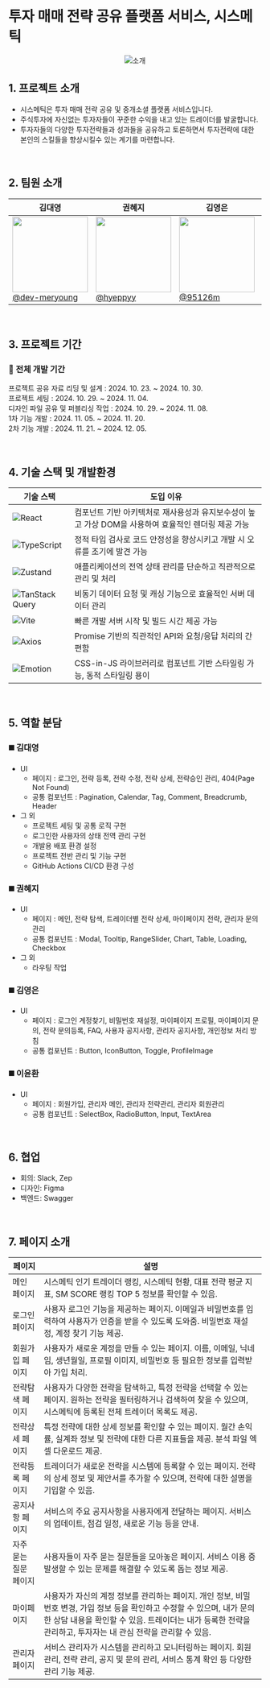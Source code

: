 # 투자 매매 전략 공유 플랫폼 서비스, 시스메틱

<p align="center">
  <img alt="소개" src="https://github.com/user-attachments/assets/4f139e03-ef78-4fbe-8a8e-7db94d8c2d20">
</p>

## 1. 프로젝트 소개

- 시스메틱은 투자 매매 전략 공유 및 중개소셜 플랫폼 서비스입니다.
- 주식투자에 자신없는 투자자들이 꾸준한 수익을 내고 있는 트레이더를 발굴합니다.
- 투자자들의 다양한 투자전략들과 성과들을 공유하고 토론하면서 투자전략에 대한 본인의 스킬들을 향상시킬수 있는 계기를 마련합니다.

<br>

## 2. 팀원 소개

| **김대영**                                                                                             | **권혜지**                                                                                             | **김영은**                                                                                              | **이윤환**                                                                                              |
| ---------------------------------------------------------------------------------------------------- | ---------------------------------------------------------------------------------------------------- | ------------------------------------------------------------------------------------------------------ | ----------------------------------------------------------------------------------------------------- |
| [<img src="https://avatars.githubusercontent.com/u/106634493?v=4" height=150 width=150> <br/> @dev-meryoung](https://github.com/dev-meryoung) | [<img src="https://avatars.githubusercontent.com/u/92978022?v=4" height=150 width=150> <br/> @hyeppyy](https://github.com/hyeppyy) | [<img src="https://github.com/user-attachments/assets/d1d2b36b-27cd-4ac3-b453-c8f41b0f5424" height=150 width=150> <br/> @95126m](https://github.com/95126m) | [<img src="https://github.com/user-attachments/assets/a53e52f4-7a93-4448-ba6f-21450dca2781" height=150 width=150> <br/> @unanbb](https://github.com/unanbb) |

<br>

## 3. 프로젝트 기간

### 📅 전체 개발 기간

프로젝트 공유 자료 리딩 및 설계 : 2024. 10. 23. ~ 2024. 10. 30.<br>
프로젝트 세팅 : 2024. 10. 29. ~ 2024. 11. 04.<br>
디자인 파일 공유 및 퍼블리싱 작업 : 2024. 10. 29. ~ 2024. 11. 08.<br>
1차 기능 개발 : 2024. 11. 05. ~ 2024. 11. 20.<br>
2차 기능 개발 : 2024. 11. 21. ~ 2024. 12. 05.

<br>

## 4. 기술 스택 및 개발환경

| 기술 스택                                                                                                                  | 도입 이유                                                                                           |
| -------------------------------------------------------------------------------------------------------------------------- | --------------------------------------------------------------------------------------------------- |
| ![React](https://img.shields.io/badge/react-%2320232a.svg?style=for-the-badge&logo=react&logoColor=%2361DAFB)              | 컴포넌트 기반 아키텍처로 재사용성과 유지보수성이 높고 가상 DOM을 사용하여 효율적인 렌더링 제공 가능 |
| ![TypeScript](https://img.shields.io/badge/typescript-%23007ACC.svg?style=for-the-badge&logo=typescript&logoColor=white)   | 정적 타입 검사로 코드 안정성을 향상시키고 개발 시 오류를 조기에 발견 가능                           |
| ![Zustand](https://img.shields.io/badge/zustand-2759C6.svg?style=for-the-badge&logo=zustand&logoColor=white)               | 애플리케이션의 전역 상태 관리를 단순하고 직관적으로 관리 및 처리                                    |
| ![TanStack Query](https://img.shields.io/badge/tanstack--query-FF4154?style=for-the-badge&logo=reactquery&logoColor=white) | 비동기 데이터 요청 및 캐싱 기능으로 효율적인 서버 데이터 관리                                       |
| ![Vite](https://img.shields.io/badge/vite-%23646CFF.svg?style=for-the-badge&logo=vite&logoColor=white)                     | 빠른 개발 서버 시작 및 빌드 시간 제공 가능                                                          |
| ![Axios](https://img.shields.io/badge/axios-5A29E4?style=for-the-badge&logo=axios&logoColor=white)                         | Promise 기반의 직관적인 API와 요청/응답 처리의 간편함                                               |
| ![Emotion](https://img.shields.io/badge/emotion-%23FF69B4.svg?style=for-the-badge&logo=emotion&logoColor=white)            | CSS-in-JS 라이브러리로 컴포넌트 기반 스타일링 가능, 동적 스타일링 용이                              |

<br>

## 5. 역할 분담

### ◼️ 김대영

- UI
  - 페이지 : 로그인, 전략 등록, 전략 수정, 전략 상세, 전략승인 관리, 404(Page Not Found)
  - 공통 컴포넌트 : Pagination, Calendar, Tag, Comment, Breadcrumb, Header
- 그 외
  - 프로젝트 세팅 및 공통 로직 구현
  - 로그인한 사용자의 상태 전역 관리 구현
  - 개발용 배포 환경 설정
  - 프로젝트 전반 관리 및 기능 구현
  - GitHub Actions CI/CD 환경 구성

### ◼️ 권혜지

- UI
  - 페이지 : 메인, 전략 탐색, 트레이더별 전략 상세, 마이페이지 전략, 관리자 문의 관리
  - 공통 컴포넌트 : Modal, Tooltip, RangeSlider, Chart, Table, Loading, Checkbox
- 그 외
  - 라우팅 작업

### ◼️ 김영은

- UI
  - 페이지 : 로그인 계정찾기, 비밀번호 재설정, 마이페이지 프로필, 마이페이지 문의, 전략 문의등록, FAQ, 사용자 공지사항, 관리자 공지사항, 개인정보 처리 방침
  - 공통 컴포넌트 : Button, IconButton, Toggle, ProfileImage

### ◼️ 이윤환

- UI
  - 페이지 : 회원가입, 관리자 메인, 관리자 전략관리, 관리자 회원관리
  - 공통 컴포넌트 : SelectBox, RadioButton, Input, TextArea

<br>

## 6. 협업

- 회의: Slack, Zep<br>
- 디자인: Figma<br>
- 백엔드: Swagger

<br>

## 7. 페이지 소개

| 페이지                | 설명                                                                                                                                                                                                                                     |
| --------------------- | ---------------------------------------------------------------------------------------------------------------------------------------------------------------------------------------------------------------------------------------- |
| 메인 페이지           | 시스메틱 인기 트레이더 랭킹, 시스메틱 현황, 대표 전략 평균 지표, SM SCORE 랭킹 TOP 5 정보를 확인할 수 있음.                                                                                                                              |
| 로그인 페이지         | 사용자 로그인 기능을 제공하는 페이지. 이메일과 비밀번호를 입력하여 사용자가 인증을 받을 수 있도록 도와줌. 비밀번호 재설정, 계정 찾기 기능 제공.                                                                                          |
| 회원가입 페이지       | 사용자가 새로운 계정을 만들 수 있는 페이지. 이름, 이메일, 닉네임, 생년월일, 프로필 이미지, 비밀번호 등 필요한 정보를 입력받아 가입 처리.                                                                                                 |
| 전략탐색 페이지       | 사용자가 다양한 전략을 탐색하고, 특정 전략을 선택할 수 있는 페이지. 원하는 전략을 필터링하거나 검색하여 찾을 수 있으며, 시스메틱에 등록된 전체 트레이더 목록도 제공.                                                                     |
| 전략상세 페이지       | 특정 전략에 대한 상세 정보를 확인할 수 있는 페이지. 월간 손익률, 실계좌 정보 및 전략에 대한 다른 지표들을 제공. 분석 파일 엑셀 다운로드 제공.                                                                                            |
| 전략등록 페이지       | 트레이더가 새로운 전략을 시스템에 등록할 수 있는 페이지. 전략의 상세 정보 및 제안서를 추가할 수 있으며, 전략에 대한 설명을 기입할 수 있음.                                                                                               |
| 공지사항 페이지       | 서비스의 주요 공지사항을 사용자에게 전달하는 페이지. 서비스의 업데이트, 점검 일정, 새로운 기능 등을 안내.                                                                                                                                |
| 자주 묻는 질문 페이지 | 사용자들이 자주 묻는 질문들을 모아놓은 페이지. 서비스 이용 중 발생할 수 있는 문제를 해결할 수 있도록 돕는 정보 제공.                                                                                                                     |
| 마이페이지            | 사용자가 자신의 계정 정보를 관리하는 페이지. 개인 정보, 비밀번호 변경, 가입 정보 등을 확인하고 수정할 수 있으며, 내가 문의한 상담 내용을 확인할 수 있음. 트레이더는 내가 등록한 전략을 관리하고, 투자자는 내 관심 전략을 관리할 수 있음. |
| 관리자 페이지         | 서비스 관리자가 시스템을 관리하고 모니터링하는 페이지. 회원 관리, 전략 관리, 공지 및 문의 관리, 서비스 통계 확인 등 다양한 관리 기능 제공.                                                                                               |
